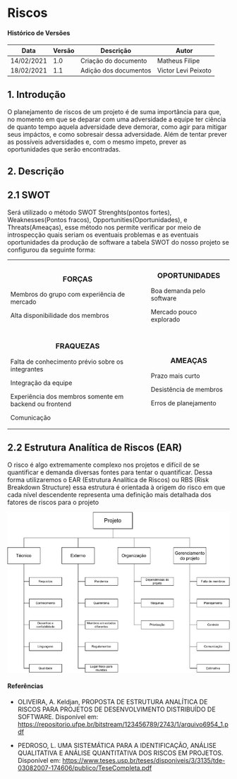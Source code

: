 # Riscos

#### Histórico de Versões

| Data | Versão | Descrição | Autor |
|------|--------|-----------|-------|
| 14/02/2021 | 1.0 | Criação do documento | Matheus Filipe |
| 18/02/2021 | 1.1 | Adição dos documentos | Victor Levi Peixoto |

## 1. Introdução

O planejamento de riscos de um projeto é de suma importância para que, no momento em que se deparar com uma adversidade a equipe ter ciência de quanto tempo aquela adversidade deve demorar, como agir para mitigar seus impáctos, e como sobresair dessa adversidade. Além de tentar prever as possíveis adversidades e, com o mesmo ímpeto, prever as oportunidades que serão encontradas.

## 2. Descrição

## 2.1 SWOT
Será utilizado o método SWOT Strenghts(pontos fortes), Weaknesses(Pontos fracos), Opportunities(Oportunidades), e Threats(Ameaças), esse método nos permite verificar por meio de introspecção quais seriam os eventuais problemas e as eventuais oportunidades da produção de software a tabela SWOT do nosso projeto se configurou da seguinte forma:

<table>
  <tr>
    <td>
      <center><h3>FORÇAS</h3></center>
      <p>
      Membros do grupo com experiência de mercado
      <p>
      Alta disponibilidade dos membros
    </td>
    <td>
      <center><h3>OPORTUNIDADES</h3></center>
      <p>
      Boa demanda pelo software
      <p>
      Mercado pouco explorado
   </td>
  </tr>
  <tr>
    <td>
      <center><h3>FRAQUEZAS</h3></center>
      <p>
      Falta de conhecimento prévio sobre os integrantes
      <p>
      Integração da equipe
      <p>
      Experiência dos membros somente em backend ou frontend
      <p>
      Comunicação
    </td>
    <td>
    <center><h3>AMEAÇAS</h3></center>
    <p>
    Prazo mais curto
    <p>
    Desistência de membros
    <p>
    Erros de planejamento
    <p>
    </td>
  </tr>
</table>

##  2.2 Estrutura Analítica de Riscos (EAR)

O risco é algo extremamente complexo nos projetos e difícil de se quantificar e demanda diversas fontes para tentar o quantificar. Dessa forma utilizaremos o EAR (Estrutura Analítica de Riscos) ou RBS (Risk Breakdown Structure) essa estrutura é orientada à origem do risco em que cada nível descendente representa uma definição mais detalhada dos fatores de riscos para o projeto

![EAR](./riscos/Diagrama_EAR.jpg)

#### Referências

* OLIVEIRA, A. Keldjan, PROPOSTA DE ESTRUTURA ANALÍTICA DE RISCOS PARA PROJETOS DE DESENVOLVIMENTO DISTRIBUÍDO DE SOFTWARE. Disponível em: https://repositorio.ufpe.br/bitstream/123456789/2743/1/arquivo6954_1.pdf

* PEDROSO, L. UMA SISTEMÁTICA PARA A IDENTIFICAÇÃO, ANÁLISE QUALITATIVA E ANÁLISE QUANTITATIVA DOS RISCOS EM PROJETOS. Disponível em: https://www.teses.usp.br/teses/disponiveis/3/3135/tde-03082007-174606/publico/TeseCompleta.pdf

